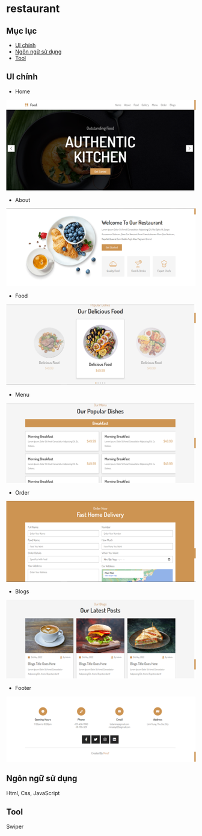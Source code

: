 # restaurant
## Mục lục
- [UI chính](#UI-chính)
- [Ngôn ngữ sử dụng](#Ngôn-ngữ-sử-dụng)
- [Tool](#Tool)

## UI chính
- Home
<img src="https://raw.githubusercontent.com/LTBichTram/restaurant/master/public/r_home.PNG" />

- About
<img src="https://raw.githubusercontent.com/LTBichTram/restaurant/master/public/r_about.PNG" alt="..."/>


- Food
<img src="https://raw.githubusercontent.com/LTBichTram/restaurant/master/public/r_food.PNG" alt="..."/>

- Menu
<img src="https://raw.githubusercontent.com/LTBichTram/restaurant/master/public/r_menu.PNG" alt="..."/>

- Order
<img src="https://raw.githubusercontent.com/LTBichTram/restaurant/master/public/r_order.PNG" alt="..."/>

- Blogs
<img src="https://raw.githubusercontent.com/LTBichTram/restaurant/master/public/r_blogs.PNG" alt="..."/>

- Footer
<img src="https://raw.githubusercontent.com/LTBichTram/restaurant/master/public/r_footer.PNG" alt="..."/>

## Ngôn ngữ sử dụng
Html, Css, JavaScript

## Tool
Swiper

